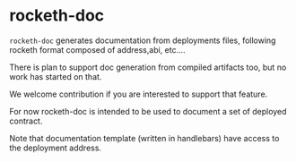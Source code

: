 # rocketh-doc

`rocketh-doc` generates documentation from deployments files, following rocketh format composed of address,abi, etc....

There is plan to support doc generation from compiled artifacts too, but no work has started on that.

We welcome contribution if you are interested to support that feature.

For now rocketh-doc is intended to be used to document a set of deployed contract.

Note that documentation template (written in handlebars) have access to the deployment address.
